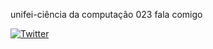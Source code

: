 unifei-ciência da computação 023
fala comigo

[![Twitter](https://img.shields.io/badge/Twitter-000?style=for-the-badge&logo=twitter)](https://twitter.com/thomisz)